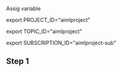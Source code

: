 
Assig variable 

export PROJECT_ID="aimlproject"

export TOPIC_ID="aimlproject"

export SUBSCRIPTION_ID="aimlproject-sub"

## Step 1
